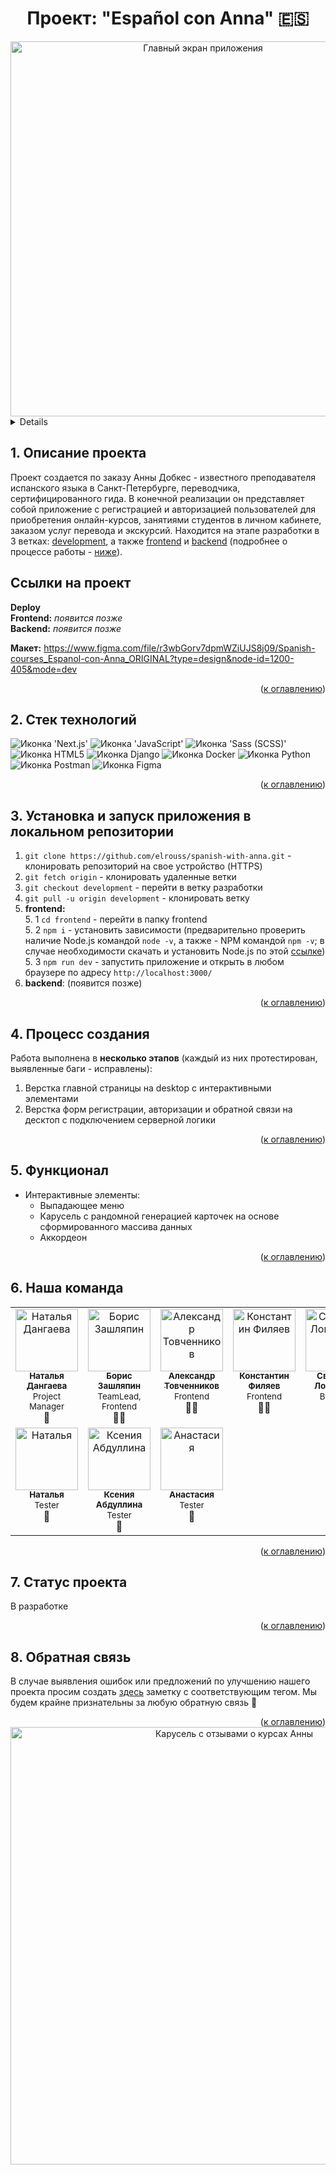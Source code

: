<h1 align="center">Проект: "Español con Anna" 🇪🇸</h1>

<div align="center">
  <img width="600" alt="Главный экран приложения" src="https://github.com/elrouss/spanish-with-anna/assets/108838349/ab898a3b-1f88-4fdf-850a-c0097eb023d9">
</div>

<a name="summary">
  <details>
    <summary>Оглавление</summary>
    <ol>
      <li><a href="#project-description">Описание проекта</a></li>
      <li><a href="#technologies">Стек технологий</a></li>
      <li><a href="#installation">Установка и запуск приложения в локальном репозитории</a></li>
      <li><a href="#establishing">Процесс создания</a></li>
      <li><a href="#functionality">Функционал</a></li>
      <li><a href="#enhancement">Наша команда</a></li>
      <li><a href="#enhancement">Статус проекта</a></li>
      <li><a href="#feedback">Обратная связь</a></li>
    </ol>
  </details>
</a>

<a name="project-description"><h2>1. Описание проекта</h2></a>
Проект создается по заказу Анны Добкес - известного преподавателя испанского языка в Санкт-Петербурге, переводчика, сертифицированного гида. В конечной реализации он представляет собой приложение с регистрацией и авторизацией пользователей для приобретения онлайн-курсов, занятиями студентов в личном кабинете, заказом услуг перевода и экскурсий. Находится на этапе разработки в 3 ветках: <a href="https://github.com/elrouss/spanish-with-anna/tree/development">development</a>, а также <a href="https://github.com/elrouss/spanish-with-anna/tree/frontend">frontend</a> и <a href="https://github.com/elrouss/spanish-with-anna/tree/backend">backend</a> (подробнее о процессе работы - <a href="#establishing">ниже</a>).

<b>Ссылки на проект</b>
---
**Deploy**
<br>
**Frontend:** *появится позже*
<br>
**Backend:** *появится позже*

<b>Макет:</b> https://www.figma.com/file/r3wbGorv7dpmWZiUJS8j09/Spanish-courses_Espanol-con-Anna_ORIGINAL?type=design&node-id=1200-405&mode=dev
<br>

<div align="right">(<a href="#summary">к оглавлению</a>)</div>

<a name="technologies"><h2>2. Стек технологий</h2></a>
<span>
  <img src="https://img.shields.io/badge/next.js-000000?style=for-the-badge&logo=nextdotjs&logoColor=white" alt="Иконка 'Next.js'">
  <img src="https://img.shields.io/badge/JavaScript-323330?style=for-the-badge&logo=javascript&logoColor=F7DF1E" alt="Иконка 'JavaScript'">
  <img src="https://img.shields.io/badge/Sass-CC6699?style=for-the-badge&logo=sass&logoColor=white" alt="Иконка 'Sass (SCSS)'">
  <img src="https://img.shields.io/badge/HTML5-E34F26?style=for-the-badge&logo=html5&logoColor=white" alt="Иконка HTML5">
  <img src="https://img.shields.io/badge/Django-092E20?style=for-the-badge&logo=django&logoColor=green" alt="Иконка Django">
  <img src="https://img.shields.io/badge/Docker-2CA5E0?style=for-the-badge&logo=docker&logoColor=white" alt="Иконка Docker">
  <img src="https://img.shields.io/badge/Python-FFD43B?style=for-the-badge&logo=python&logoColor=blue" alt="Иконка Python">
  <img src="https://img.shields.io/badge/Postman-FF6C37?style=for-the-badge&logo=Postman&logoColor=white" alt="Иконка Postman">
  <img src="https://img.shields.io/badge/Figma-F24E1E?style=for-the-badge&logo=figma&logoColor=white" alt="Иконка Figma">
</span>

<div align="right">(<a href="#summary">к оглавлению</a>)</div>

<a name="installation"><h2>3. Установка и запуск приложения в локальном репозитории</h2></a>
1. `git clone https://github.com/elrouss/spanish-with-anna.git` - клонировать репозиторий на свое устройство (HTTPS)
2. `git fetch origin` - клонировать удаленные ветки
3. `git checkout development` - перейти в ветку разработки
4. `git pull -u origin development` - клонировать ветку
5.  **frontend:**
<br> 5. 1 `cd frontend` - перейти в папку frontend
<br> 5. 2 `npm i` - установить зависимости (предварительно проверить наличие Node.js командой `node -v`, а также - NPM командой `npm -v`; в случае необходимости скачать и установить Node.js по этой <a href="https://nodejs.org/en/download">ссылке</a>)
<br> 5. 3 `npm run dev` - запустить приложение и открыть в любом браузере по адресу `http://localhost:3000/`
6. **backend**: (появится позже)

<div align="right">(<a href="#summary">к оглавлению</a>)</div>

<a name="establishing"><h2>4. Процесс создания</h2></a>
Работа выполнена в <b>несколько этапов</b> (каждый из них протестирован, выявленные баги - исправлены):
<br>
1. Верстка главной страницы на desktop с интерактивными элементами
2. Верстка форм регистрации, авторизации и обратной связи на десктоп с подключением серверной логики

<div align="right">(<a href="#summary">к оглавлению</a>)</div>

<a name="functionality"><h2>5. Функционал</h2></a>
- Интерактивные элементы:
  - Выпадающее меню
  - Карусель с рандомной генерацией карточек на основе сформированного массива данных
  - Аккордеон

<div align="right">(<a href="#summary">к оглавлению</a>)</div>

<a name="enhancement"><h2>6. Наша команда</h2></a>
<table>
  <tbody>
    <tr>
      <td align="center" valign="top" width="14.28%"><img src="https://github.com/elrouss/spanish-with-anna/assets/108838349/7c7b71cd-e3c8-41ae-b163-63fe21e8f1ba" width="100px;" alt="Наталья Дангаева"/><br/><a href="https://github.com/Natarrada"><sub><b>Наталья Дангаева</b></sub></a><br/><sub>Project Manager</sub><br>💼</td>
      <td align="center" valign="top" width="14.28%"><img src="https://avatars.githubusercontent.com/u/108838349?v=4" width="100px;" alt="Борис Зашляпин"/><br /><a href="https://github.com/elrouss"><sub><b>Борис Зашляпин</b></sub></a><br/><sub>TeamLead, Frontend</sub><br />👨‍💻</td>
      <td align="center" valign="top" width="14.28%"><img src="https://avatars.githubusercontent.com/u/108974517?v=4" width="100px;" alt="Александр Товченников"/><br /><a href="https://github.com/yryryk"><sub><b>Александр Товченников</b></sub></a><br/><sub>Frontend</sub><br />👨‍💻</td>
      <td align="center" valign="top" width="14.28%"><img src="https://avatars.githubusercontent.com/u/105106407?v=44" width="100px;" alt="Константин Филяев"/><br /><a href="https://github.com/uzornakovre"><sub><b>Константин Филяев</b></sub></a><br/><sub>Frontend</sub><br />👨‍💻</td>
      <td align="center" valign="top" width="14.28%"><img src="https://avatars.githubusercontent.com/u/81865046?v=4" width="100px;" alt="Светлана Логвинова"/><br /><a href="https://github.com/SunnyInHouse"><sub><b>Светлана Логвинова</b></sub></a><br/><sub>Backend</sub><br />👩‍💻</td>
      <td align="center" valign="top" width="14.28%"><img src="https://avatars.githubusercontent.com/u/108136952?v=4" width="100px;" alt="Ольга Мелихова"/><br /><a href="https://github.com/ApriCotBrain"><sub><b>Ольга Мелихова</b></sub></a><br/><sub>Backend</sub><br />👩‍💻</td>
      <td align="center" valign="top" width="14.28%"><img src="https://github.com/elrouss/spanish-with-anna/assets/108838349/2f0351ee-7b5a-465d-95ee-69fb3a7a015a" width="100px;" alt="Кристина Колабышева"/><br /><a href="https://www.behance.net/kristina_kolabysheva"><sub><b>Кристина Колабышева</b></sub></a><br/><sub>UI/UX Designer</sub><br />🎨</td>
    </tr>
    <tr>
    <td align="center" valign="top" width="14.28%"><img src="https://avatars1.githubusercontent.com/u/27347476?v=4?s=100" width="100px;" alt="Наталья"/><br /><a href="https://github.com/And0nata"><sub><b>Наталья</b></sub></a><br/><sub>Tester</sub><br />🐞</td>
    <td align="center" valign="top" width="14.28%"><img src="https://github.com/elrouss/spanish-with-anna/assets/108838349/85cd42e5-5f43-41d0-bc9c-0951f5601ae6" width="100px" alt="Ксения Абдуллина"/><br /><a href="https://github.com/Abdullina517"><sub><b>Ксения Абдуллина</b></sub></a><br/><sub>Tester</sub><br />🐞</td>
      <td align="center" valign="top" width="14.28%"><img src="https://avatars1.githubusercontent.com/u/27347476?v=4?s=100" width="100px;" alt="Анастасия"/><br /><a href="#"><sub><b>Анастасия</b></sub></a><br/><sub>Tester</sub><br />🐞</td>
    </tr>
  </tbody>
</table>

<div align="right">(<a href="#summary">к оглавлению</a>)</div>


<a name="enhancement"><h2>7. Статус проекта</h2></a>
В разработке

<div align="right">(<a href="#summary">к оглавлению</a>)</div>

<a name="feedback"><h2>8. Обратная связь</h2></a>
В случае выявления ошибок или предложений по улучшению нашего проекта просим создать <a href="https://github.com/elrouss/spanish-with-anna/issues">здесь</a> заметку с соответствующим тегом. Мы будем крайне признательны за любую обратную связь 🤗

<div align="right">(<a href="#summary">к оглавлению</a>)</div>

<div align="center">
  <a href="https://elrouss.movies.nomoredomains.monster/">
    <img width="700" alt="Карусель с отзывами о курсах Анны" src="https://github.com/elrouss/spanish-with-anna/assets/108838349/2bdd825e-1019-493f-9fd3-437559067aaf">
  </a>
</div>
